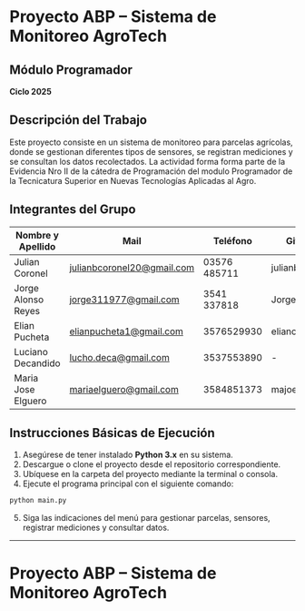 # Proyecto ABP – Sistema de Monitoreo AgroTech

## Módulo Programador  
**Ciclo 2025**

## Descripción del Trabajo
Este proyecto consiste en un sistema de monitoreo para parcelas agrícolas, donde se gestionan diferentes tipos de sensores, se registran mediciones y se consultan los datos recolectados. La actividad forma forma parte de la Evidencia Nro II de la cátedra de Programación del modulo Programador de la Tecnicatura Superior en Nuevas Tecnologías Aplicadas al Agro.

## Integrantes del Grupo

| Nombre y Apellido        | Mail                          | Teléfono     | GitHub           |
|--------------------------|-------------------------------|--------------|------------------|
| Julian Coronel            | julianbcoronel20@gmail.com    | 03576 485711 | julianbcoronel   |
| Jorge Alonso Reyes        | jorge311977@gmail.com         | 3541 337818  | Jorge311977      |
| Elian Pucheta             | elianpucheta1@gmail.com       | 3576529930   | eliancba         |
| Luciano Decandido         | lucho.deca@gmail.com          | 3537553890   | -                |
| Maria Jose Elguero        | mariaelguero@gmail.com        | 3584851373   | majoelguero      |

## Instrucciones Básicas de Ejecución

1. Asegúrese de tener instalado **Python 3.x** en su sistema.
2. Descargue o clone el proyecto desde el repositorio correspondiente.
3. Ubíquese en la carpeta del proyecto mediante la terminal o consola.
4. Ejecute el programa principal con el siguiente comando:

```bash
python main.py
```

5. Siga las indicaciones del menú para gestionar parcelas, sensores, registrar mediciones y consultar datos.

---

# Proyecto ABP – Sistema de Monitoreo AgroTech

